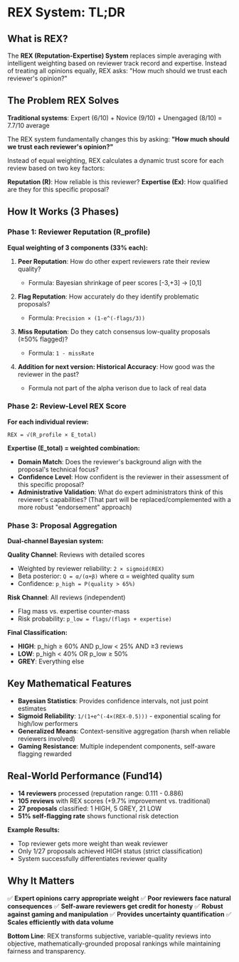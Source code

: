 # REX System: TL;DR

## What is REX?
The **REX (Reputation-Expertise) System** replaces simple averaging with intelligent weighting based on reviewer track record and expertise. Instead of treating all opinions equally, REX asks: "How much should we trust each reviewer's opinion?"

## The Problem REX Solves
**Traditional systems**: Expert (6/10) + Novice (9/10) + Unengaged (8/10) = 7.7/10 average

The REX system fundamentally changes this by asking: **"How much should we trust each reviewer's opinion?"**

Instead of equal weighting, REX calculates a dynamic trust score for each review based on two key factors:

**Reputation (R)**: How reliable is this reviewer?
**Expertise (Ex)**: How qualified are they for this specific proposal?

## How It Works (3 Phases)

### Phase 1: Reviewer Reputation (R_profile)
**Equal weighting of 3 components (33% each):**

1. **Peer Reputation**: How do other expert reviewers rate their review quality?
   - Formula: Bayesian shrinkage of peer scores [-3,+3] → [0,1]

2. **Flag Reputation**: How accurately do they identify problematic proposals?
   - Formula: `Precision × (1-e^(-flags/3))`

3. **Miss Reputation**: Do they catch consensus low-quality proposals (≥50% flagged)?
   - Formula: `1 - missRate`

4. **Addition for next version: Historical Accuracy**: How good was the reviewer in the past?
   - Formula not part of the alpha verison due to lack of real data

### Phase 2: Review-Level REX Score
**For each individual review:**
```
REX = √(R_profile × E_total)
```

**Expertise (E_total) = weighted combination:**
- **Domain Match**: Does the reviewer's background align with the proposal's technical focus?
- **Confidence Level**: How confident is the reviewer in their assessment of this specific proposal?
- **Administrative Validation**: What do expert administrators think of this reviewer's capabilities? (That part will be replaced/complemented with a more robust "endorsement" approach)

### Phase 3: Proposal Aggregation
**Dual-channel Bayesian system:**

**Quality Channel**: Reviews with detailed scores
- Weighted by reviewer reliability: `2 × sigmoid(REX)`
- Beta posterior: `Q = α/(α+β)` where α = weighted quality sum
- Confidence: `p_high = P(quality > 65%)`

**Risk Channel**: All reviews (independent)
- Flag mass vs. expertise counter-mass
- Risk probability: `p_low = flags/(flags + expertise)`

**Final Classification:**
- **HIGH**: p_high ≥ 60% AND p_low < 25% AND ≥3 reviews
- **LOW**: p_high < 40% OR p_low ≥ 50%
- **GREY**: Everything else

## Key Mathematical Features

- **Bayesian Statistics**: Provides confidence intervals, not just point estimates
- **Sigmoid Reliability**: `1/(1+e^(-4×(REX-0.5)))` - exponential scaling for high/low performers
- **Generalized Means**: Context-sensitive aggregation (harsh when reliable reviewers involved)
- **Gaming Resistance**: Multiple independent components, self-aware flagging rewarded

## Real-World Performance (Fund14)

- **14 reviewers** processed (reputation range: 0.111 - 0.886)
- **105 reviews** with REX scores (+9.7% improvement vs. traditional)
- **27 proposals** classified: 1 HIGH, 5 GREY, 21 LOW
- **51% self-flagging rate** shows functional risk detection

**Example Results:**
- Top reviewer gets more weight than weak reviewer
- Only 1/27 proposals achieved HIGH status (strict classification)
- System successfully differentiates reviewer quality

## Why It Matters

✅ **Expert opinions carry appropriate weight**
✅ **Poor reviewers face natural consequences**
✅ **Self-aware reviewers get credit for honesty**
✅ **Robust against gaming and manipulation**
✅ **Provides uncertainty quantification**
✅ **Scales efficiently with data volume**

**Bottom Line**: REX transforms subjective, variable-quality reviews into objective, mathematically-grounded proposal rankings while maintaining fairness and transparency.